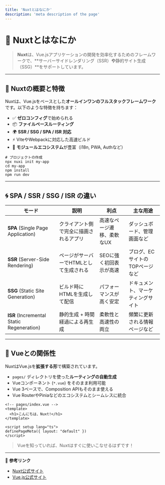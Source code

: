 ```yaml
---
title: 'Nuxtとはなにか'
description: 'meta description of the page'
---
```


# 🚀 Nuxtとはなにか

> **Nuxt**は、Vue.jsアプリケーションの開発を効率化するためのフレームワークで、**サーバーサイドレンダリング（SSR）**や**静的サイト生成（SSG）**をサポートしています。

---

## 🧩 Nuxtの概要と特徴

Nuxtは、Vue.jsをベースとした**オールインワンのフルスタックフレームワーク**です。以下のような特徴を持ちます：

- ✅ **ゼロコンフィグ**で始められる
- 📦 **ファイルベースルーティング**
- 🌍 **SSR / SSG / SPA / ISR 対応**
- ⚡️ ViteやWebpackに対応した高速ビルド
- 🔌 **モジュールエコシステム**が豊富（i18n, PWA, Authなど）

```shell
# プロジェクトの作成
npx nuxi init my-app
cd my-app
npm install
npm run dev
```

---

## 🌀 SPA / SSR / SSG / ISR の違い

| モード  | 説明 | 利点 | 主な用途 |
|--------|------|------|---------|
| **SPA** (Single Page Application) | クライアント側で完全に描画されるアプリ | 高速なページ遷移、柔軟なUX | ダッシュボード、管理画面など |
| **SSR** (Server-Side Rendering) | ページがサーバーでHTMLとして生成される | SEOに強く初回表示が高速 | ブログ、ECサイトのTOPページなど |
| **SSG** (Static Site Generation) | ビルド時にHTMLを生成して配信 | パフォーマンスが高く安定 | ドキュメント、マーケティングサイト |
| **ISR** (Incremental Static Regeneration) | 静的生成 + 時間経過による再生成 | 柔軟性と高速性の両立 | 頻繁に更新される情報ページなど |

---

## 🧬 Vueとの関係性

NuxtはVue.jsを**拡張する形**で構築されています。

- `pages/` ディレクトリを使った**ルーティングの自動生成**
- Vueコンポーネント (`*.vue`) をそのまま利用可能
- Vue 3ベースで、Composition APIもそのまま使える
- Vue RouterやPiniaなどのエコシステムとシームレスに統合

```vue
<!-- pages/index.vue -->
<template>
  <h1>こんにちは、Nuxt!</h1>
</template>

<script setup lang="ts">
definePageMeta({ layout: "default" })
</script>
```

> Vueを知っていれば、Nuxtはすぐに使いこなせるはずです！

---

📘 **参考リンク**
- [Nuxt公式サイト](https://nuxt.com/)
- [Vue.js公式サイト](https://vuejs.org/)

